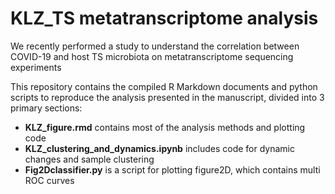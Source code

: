 # KLZ_TS metatranscriptome analysis

We recently performed a study to understand the correlation between COVID-19 and host TS microbiota  on metatranscriptome sequencing experiments

This repository contains the compiled R Markdown documents and python scripts to reproduce the analysis presented in the manuscript, divided into 3 primary sections:

- **KLZ_figure.rmd** contains most of the analysis methods and plotting code
- **KLZ_clustering_and_dynamics.ipynb** includes code for dynamic changes and sample clustering 
- **Fig2Dclassifier.py** is a script for plotting figure2D, which contains multi ROC curves
